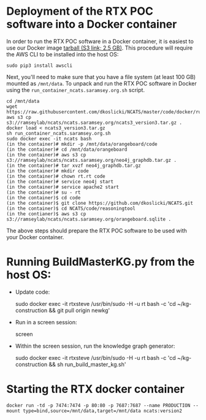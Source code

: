 # Deployment of the RTX POC software into a Docker container

In order to run the RTX POC software in a Docker container, it is easiest to use our Docker image 
[tarball (S3 link; 2.5 GB)](https://s3-us-west-2.amazonaws.com/ramseylab/ncats/ncats.saramsey.org/ncats3_version3.tar.gz).
This procedure will require the AWS CLI to be installed into the host OS:
    
    sudo pip3 install awscli
    
Next, you'll need to make sure that you have a file system (at least 100 GB) mounted as `/mnt/data`. 
To unpack and run the RTX POC software in Docker using the `run_container_ncats.saramsey.org.sh` script.

    cd /mnt/data
    wget https://raw.githubusercontent.com/dkoslicki/NCATS/master/code/docker/run_container_ncats.saramsey.org.sh
    aws s3 cp s3://ramseylab/ncats/ncats.saramsey.org/ncats3_version3.tar.gz .
    docker load < ncats3_version3.tar.gz
    sh run_container_ncats.saramsey.org.sh
    sudo docker exec -it ncats bash
    (in the container)# mkdir -p /mnt/data/orangeboard/code
    (in the container)# cd /mnt/data/orangeboard
    (in the container)# aws s3 cp s3://ramseylab/ncats/ncats.saramsey.org/neo4j_graphdb.tar.gz .
    (in the container)# tar xvzf neo4j_graphdb.tar.gz
    (in the container)# mkdir code
    (in the container)# chown rt.rt code
    (in the container)# service neo4j start
    (in the container)# service apache2 start
    (in the container)# su - rt
    (in the container)$ cd code
    (in the container)$ git clone https://github.com/dkoslicki/NCATS.git
    (in the container)$ cd NCATS/code/reasoningtool
    (in the contianer)$ aws s3 cp s3://ramseylab/ncats/ncats.saramsey.org/orangeboard.sqlite .

The above steps should prepare the RTX POC software to be used with your Docker container.

# Running BuildMasterKG.py from the host OS:

- Update code:

    sudo docker exec -it rtxsteve /usr/bin/sudo -H -u rt bash -c 'cd ~/kg-construction && git pull origin newkg'
    
- Run in a screen session:

    screen
    
- Within the screen session, run the knowledge graph generator:

    sudo docker exec -it rtxsteve /usr/bin/sudo -H -u rt bash -c 'cd ~/kg-construction && sh run_build_master_kg.sh'

# Starting the RTX docker container

    docker run -td -p 7474:7474 -p 80:80 -p 7687:7687 --name PRODUCTION --mount type=bind,source=/mnt/data,target=/mnt/data ncats:version2

